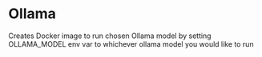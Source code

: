 # Ollama
Creates Docker image to run chosen Ollama model by setting OLLAMA_MODEL env var to whichever ollama model you would like to run
